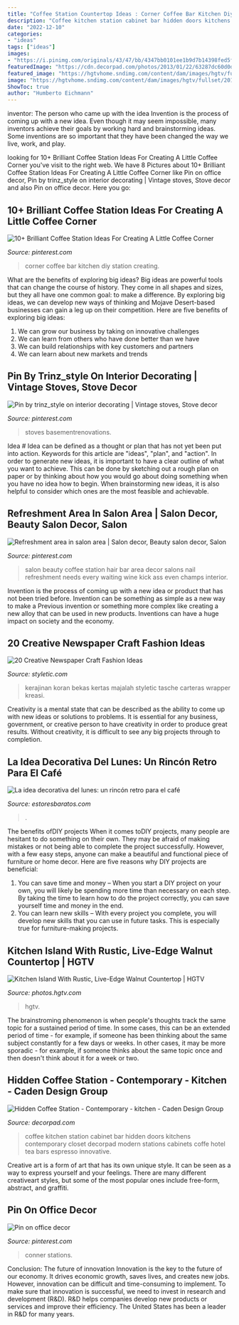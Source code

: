 ```yaml
---
title: "Coffee Station Countertop Ideas : Corner Coffee Bar Kitchen Diy Station Creating"
description: "Coffee kitchen station cabinet bar hidden doors kitchens contemporary closet decorpad modern stations cabinets coffe hotel tea bars espresso innovative"
date: "2022-12-10"
categories:
- "ideas"
tags: ["ideas"]
images:
- "https://i.pinimg.com/originals/43/47/bb/4347bb0101ee1b9d7b14398fed5f243d.jpg"
featuredImage: "https://cdn.decorpad.com/photos/2013/01/22/63287dc60d0d.jpeg"
featured_image: "https://hgtvhome.sndimg.com/content/dam/images/hgtv/fullset/2015/1/20/0/Lauren-Levant-Bland_Modern-Rustic-Kitchen-island.jpg.rend.hgtvcom.616.924.suffix/1421782161583.jpeg"
image: "https://hgtvhome.sndimg.com/content/dam/images/hgtv/fullset/2015/1/20/0/Lauren-Levant-Bland_Modern-Rustic-Kitchen-island.jpg.rend.hgtvcom.616.924.suffix/1421782161583.jpeg"
ShowToc: true
author: "Humberto Eichmann"
---
```



inventor: The person who came up with the idea
Invention is the process of coming up with a new idea. Even though it may seem impossible, many inventors achieve their goals by working hard and brainstorming ideas. Some inventions are so important that they have been changed the way we live, work, and play.

	

		
looking for 10+ Brilliant Coffee Station Ideas For Creating A Little Coffee Corner you've visit to the right web. We have 8 Pictures about 10+ Brilliant Coffee Station Ideas For Creating A Little Coffee Corner like Pin on office decor, Pin by trinz_style on interior decorating | Vintage stoves, Stove decor and also Pin on office decor. Here you go:
		
    
## 10+ Brilliant Coffee Station Ideas For Creating A Little Coffee Corner

<img loading=lazy src="https://i.pinimg.com/736x/6d/ef/23/6def23cc5877ffef69a67a5ace282a89.jpg" onerror="this.onerror=null;this.src='https://tse1.mm.bing.net/th?id=OIP.WlpkAdIfyrmJ5n0oNDU4JwHaLH&amp;pid=15.1';" alt="10+ Brilliant Coffee Station Ideas For Creating A Little Coffee Corner">

_Source: pinterest.com_

>corner coffee bar kitchen diy station creating. 

	

What are the benefits of exploring big ideas?
Big ideas are powerful tools that can change the course of history. They come in all shapes and sizes, but they all have one common goal: to make a difference. By exploring big ideas, we can develop new ways of thinking and Mojave Desert-based businesses can gain a leg up on their competition. Here are five benefits of exploring big ideas: 
1. We can grow our business by taking on innovative challenges
2. We can learn from others who have done better than we have
3. We can build relationships with key customers and partners
4. We can learn about new markets and trends

    
## Pin By Trinz_style On Interior Decorating | Vintage Stoves, Stove Decor

<img loading=lazy src="https://i.pinimg.com/originals/43/47/bb/4347bb0101ee1b9d7b14398fed5f243d.jpg" onerror="this.onerror=null;this.src='https://tse4.mm.bing.net/th?id=OIP.teNtOX4lHc5HHC4jnN00uQHaJ4&amp;pid=15.1';" alt="Pin by trinz_style on interior decorating | Vintage stoves, Stove decor">

_Source: pinterest.com_

>stoves basementrenovations. 

	

Idea #
Idea can be defined as a thought or plan that has not yet been put into action. Keywords for this article are "ideas", "plan", and "action". In order to generate new ideas, it is important to have a clear outline of what you want to achieve. This can be done by sketching out a rough plan on paper or by thinking about how you would go about doing something when you have no idea how to begin. When brainstorming new ideas, it is also helpful to consider which ones are the most feasible and achievable.

    
## Refreshment Area In Salon Area | Salon Decor, Beauty Salon Decor, Salon

<img loading=lazy src="https://i.pinimg.com/736x/89/b6/ca/89b6cadc81fd4d05461d9cf9b0adf9e9--beauty-bar-salon-salon-bar.jpg" onerror="this.onerror=null;this.src='https://tse4.mm.bing.net/th?id=OIP.2ibpLInDc60JOAqM_HwjNQHaLH&amp;pid=15.1';" alt="Refreshment area in salon area | Salon decor, Beauty salon decor, Salon">

_Source: pinterest.com_

>salon beauty coffee station hair bar area decor salons nail refreshment needs every waiting wine kick ass even champs interior. 

	

Invention is the process of coming up with a new idea or product that has not been tried before. Invention can be something as simple as a new way to make a Previous invention or something more complex like creating a new alloy that can be used in new products. Inventions can have a huge impact on society and the economy.

    
## 20 Creative Newspaper Craft Fashion Ideas

<img loading=lazy src="https://styletic.com/wp-content/uploads/2014/10/newspaper-craft-fashion-ideas/19-creative-newspaper-craft-fashion-ideas.jpg" onerror="this.onerror=null;this.src='https://tse3.mm.bing.net/th?id=OIP.cZl0NKbrOWcZj5rdYlbSJwHaJ4&amp;pid=15.1';" alt="20 Creative Newspaper Craft Fashion Ideas">

_Source: styletic.com_

>kerajinan koran bekas kertas majalah styletic tasche carteras wrapper kreasi. 

	

Creativity is a mental state that can be described as the ability to come up with new ideas or solutions to problems. It is essential for any business, government, or creative person to have creativity in order to produce great results. Without creativity, it is difficult to see any big projects through to completion.

    
## La Idea Decorativa Del Lunes: Un Rincón Retro Para El Café

<img loading=lazy src="http://www.estoresbaratos.com/blog/wp-content/uploads/2015/09/rincon-coffe.jpg" onerror="this.onerror=null;this.src='https://tse1.mm.bing.net/th?id=OIP.zxRtL1liYxduJQx0jG01wgHaJ4&amp;pid=15.1';" alt="La idea decorativa del lunes: un rincón retro para el café">

_Source: estoresbaratos.com_

>. 

	

The benefits ofDIY projects
When it comes toDIY projects, many people are hesitant to do something on their own. They may be afraid of making mistakes or not being able to complete the project successfully. However, with a few easy steps, anyone can make a beautiful and functional piece of furniture or home decor. Here are five reasons why DIY projects are beneficial: 
1. You can save time and money – When you start a DIY project on your own, you will likely be spending more time than necessary on each step. By taking the time to learn how to do the project correctly, you can save yourself time and money in the end. 
2. You can learn new skills – With every project you complete, you will develop new skills that you can use in future tasks. This is especially true for furniture-making projects.

    
## Kitchen Island With Rustic, Live-Edge Walnut Countertop | HGTV

<img loading=lazy src="https://hgtvhome.sndimg.com/content/dam/images/hgtv/fullset/2015/1/20/0/Lauren-Levant-Bland_Modern-Rustic-Kitchen-island.jpg.rend.hgtvcom.616.924.suffix/1421782161583.jpeg" onerror="this.onerror=null;this.src='https://tse2.mm.bing.net/th?id=OIP.td_IOosZIUXfO9Pd4T7MEAHaLH&amp;pid=15.1';" alt="Kitchen Island With Rustic, Live-Edge Walnut Countertop | HGTV">

_Source: photos.hgtv.com_

>hgtv. 

	

The brainstroming phenomenon is when people's thoughts track the same topic for a sustained period of time. In some cases, this can be an extended period of time - for example, if someone has been thinking about the same subject constantly for a few days or weeks. In other cases, it may be more sporadic - for example, if someone thinks about the same topic once and then doesn't think about it for a week or two.

    
## Hidden Coffee Station - Contemporary - Kitchen - Caden Design Group

<img loading=lazy src="https://cdn.decorpad.com/photos/2013/01/22/63287dc60d0d.jpeg" onerror="this.onerror=null;this.src='https://tse1.mm.bing.net/th?id=OIP.bszBDcj7Q_vtpEk_0qGofAHaLH&amp;pid=15.1';" alt="Hidden Coffee Station - Contemporary - kitchen - Caden Design Group">

_Source: decorpad.com_

>coffee kitchen station cabinet bar hidden doors kitchens contemporary closet decorpad modern stations cabinets coffe hotel tea bars espresso innovative. 

	

Creative art is a form of art that has its own unique style. It can be seen as a way to express yourself and your feelings. There are many different creativeart styles, but some of the most popular ones include free-form, abstract, and graffiti.

    
## Pin On Office Decor

<img loading=lazy src="https://i.pinimg.com/736x/71/8d/c9/718dc954d903a4ed32cac53c93ffd4e1.jpg" onerror="this.onerror=null;this.src='https://tse2.mm.bing.net/th?id=OIP.6NO-ou1PraF1JK7_c1YmygHaJ4&amp;pid=15.1';" alt="Pin on office decor">

_Source: pinterest.com_

>conner stations. 

	

Conclusion: The future of innovation
Innovation is the key to the future of our economy. It drives economic growth, saves lives, and creates new jobs. However, innovation can be difficult and time-consuming to implement. To make sure that innovation is successful, we need to invest in research and development (R&D). R&D helps companies develop new products or services and improve their efficiency.
The United States has been a leader in R&D for many years.

